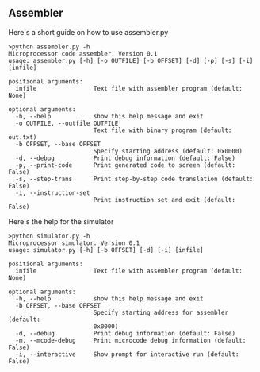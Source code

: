 ## Assembler

Here's a short guide on how to use assembler.py


    >python assembler.py -h
    Microprocessor code assembler. Version 0.1
    usage: assembler.py [-h] [-o OUTFILE] [-b OFFSET] [-d] [-p] [-s] [-i] [infile]

    positional arguments:
      infile                Text file with assembler program (default: None)

    optional arguments:
      -h, --help            show this help message and exit
      -o OUTFILE, --outfile OUTFILE
                            Text file with binary program (default: out.txt)
      -b OFFSET, --base OFFSET
                            Specify starting address (default: 0x0000)
      -d, --debug           Print debug information (default: False)
      -p, --print-code      Print generated code to screen (default: False)
      -s, --step-trans      Print step-by-step code translation (default: False)
      -i, --instruction-set
                            Print instruction set and exit (default: False)

Here's the help for the simulator

    >python simulator.py -h
    Microprocessor simulator. Version 0.1
    usage: simulator.py [-h] [-b OFFSET] [-d] [-i] [infile]

    positional arguments:
      infile                Text file with assembler program (default: None)

    optional arguments:
      -h, --help            show this help message and exit
      -b OFFSET, --base OFFSET
                            Specify starting address for assembler (default:
                            0x0000)
      -d, --debug           Print debug information (default: False)
      -m, --mcode-debug     Print microcode debug information (default: False)
      -i, --interactive     Show prompt for interactive run (default: False)
